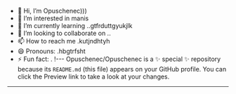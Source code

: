 - 👋 Hi, I’m Opuschenec)))
- 👀 I’m interested in manis
- 🌱 I’m currently learning ..gtfrduttgyukjlk
- 💞️ I’m looking to collaborate on ..
- 📫 How to reach me .kutjndhtyh
- 😄 Pronouns: .hbgtrfsht
- ⚡ Fun fact: .
!---
Opuschenec/Opuschenec is a ✨ special ✨ repository because its `README.md` (this file) appears on your GitHub profile.
You can click the Preview link to take a look at your changes.
---
